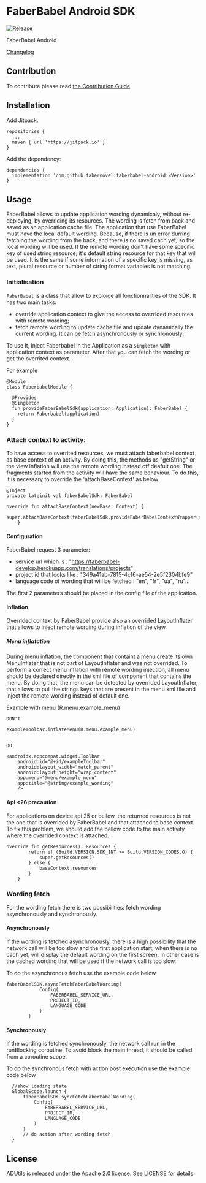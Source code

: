 # FaberBabel Android SDK

[![Release](https://jitpack.io/v/fabernovel/stateful-layout.svg)](https://jitpack.io/#fabernovel/stateful-layout)

FaberBabel Android

[Changelog](CHANGELOG.md)

## Contribution
To contribute please read [the Contribution Guide](docs/CONTRIBUTING.md)

## Installation
Add Jitpack:
```
repositories {
  ...
  maven { url 'https://jitpack.io' }
}
```

Add the dependency:
```
dependencies {
  implementation 'com.github.fabernovel:faberbabel-android:<Version>'
}
```

## Usage
FaberBabel allows to update application wording dynamicaly, without re-deploying, by overriding its resources. 
The wording is fetch from back and saved as an application cache file.
The application that use FaberBabel must have the local default wording. Because, if there is un error durring fetching the wording from the back, and there is no
saved cach yet, so the local wording will be used. If the remote wording don't have some specific key of used string resource, it's default string resource for that
key that will be used. It is the same if some information of a specific key is missing, as text, plural resource or number of string format variables is not matching.

### Initialisation

`FaberBabel` is a class that allow to exploide all fonctionnalities of the SDK. It has two main tasks: 
- override application context to give the access to overrided resources with remote wording;
- fetch remote wording to update cache file and update dynamically the current wording. It can be fetch asynchronously or synchronously;

To use it, inject Faberbabel in the Application as a `Singleton` with application context as parameter. After that you can fetch the wording or get the overrited
context.

For example
```
@Module
class FaberbabelModule {

  @Provides
  @Singleton
  fun provideFaberBabelSdk(application: Application): FaberBabel {
    return Faberbabel(application)
  }
}

```

### Attach context to activity:

To have access to overrited resources, we must attach faberbabel context as base context of an activity. By doing this, the methods as "getString" or the view inflation
will use the remote wording instead off deafult one. The fragments started from the activity will have the same behaviour.
To do this, it is necessary to override the 'attachBaseContext' as below

```
@Inject
private lateinit val faberBabelSdk: FaberBabel

override fun attachBaseContext(newBase: Context) {
        super.attachBaseContext(faberBabelSdk.provideFaberBabelContextWrapper(newBase))
    }
```


#### Configuration
FaberBabel request 3 parameter:
- service url which is : "https://faberbabel-develop.herokuapp.com/translations/projects"
- project id that looks like : "349a41ab-7815-4cf6-ae54-2e5f2304bfe9"
- language code of wording that will be fetched : "en", "fr", "ua", "ru"...

The first 2 parameters should be placed in the config file of the application.

#### Inflation
Overrided context by FaberBabel provide also an overrided LayoutInflater that allows to inject remote wording during inflation of the view.

##### Menu inflatation
During menu inflation, the component that containt a menu create its own MenuInflater that is not part of LayoutInflater and was not overrided.
To perform a correct menu inflation with remote wording injection, all menu should be declared directly in the xml file of component that contains the menu.
By doing that, the menu can be detected by overrided LayoutInflater, that allows to pull the strings keys that are present in the menu xml file and inject
the remote wording instead of default one.

Example with menu (R.menu.example_menu)
```
DON'T

exampleToolbar.inflateMenu(R.menu.example_menu)


DO

<androidx.appcompat.widget.Toolbar
    android:id="@+id/exampleToolbar"
    android:layout_width="match_parent"
    android:layout_height="wrap_content"
    app:menu="@menu/example_menu"
    app:title="@string/example_wording"
    />

```

#### Api <26 precaution
For applications on device api 25 or bellow, the returned resources is not the one that is overrided by FaberBabel and that attached to base context.
To fix this problem, we should add the bellow code to the main activity where the overrided context is attached.

```
override fun getResources(): Resources {
        return if (Build.VERSION.SDK_INT >= Build.VERSION_CODES.O) {
            super.getResources()
        } else {
            baseContext.resources
        }
    }
```

### Wording fetch
For the wording fetch there is two possibilities: fetch wording asynchronously and synchronously.

#### Asynchronously
If the wording is fetched asynchronously, there is a high possibility that the network call will be too slow and the first application start, when there is no cach yet,
will display the default wording on the first screen. In other case is the cached wording that will be used if the network call is too slow.

To do the asynchronous fetch use the example code below

```
faberBabelSDK.asyncFetchFaberBabelWording(
            Config(
                FABERBABEL_SERVICE_URL,
                PROJECT_ID,
                LANGUAGE_CODE
            )
        )
```

#### Synchronously
If the wording is fetched synchronously, the network call run in the runBlocking coroutine. To avoid block the main thread, it should be called from a coroutine scope.

To do the synchronous fetch with action post execution use the example code below

```
  //show loading state
  GlobalScope.launch {
      faberBabelSDK.syncFetchFaberBabelWording(
          Config(
              FABERBABEL_SERVICE_URL,
              PROJECT_ID,
              LANGUAGE_CODE
          )
      )
      // do action after wording fetch
  }
```


## License

ADUtils is released under the Apache 2.0 license. [See LICENSE](LICENSE) for details.
